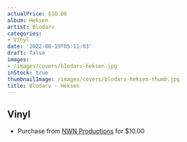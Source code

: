 ```yaml
---
actualPrice: $10.00
album: Heksen
artist: Blodarv
categories:
- Vinyl
date: '2022-08-19T05:11:03'
draft: false
images:
- /images/covers/blodarv-heksen.jpg
inStock: true
thumbnailImage: /images/covers/blodarv-heksen-thumb.jpg
title: Blodarv - Heksen
---
```


## Vinyl
* Purchase from [NWN Productions](http://shop.nwnprod.com/index.php?route=product/product&path=76&product_id=26919&sort=pd.name&order=ASC) for $10.00
